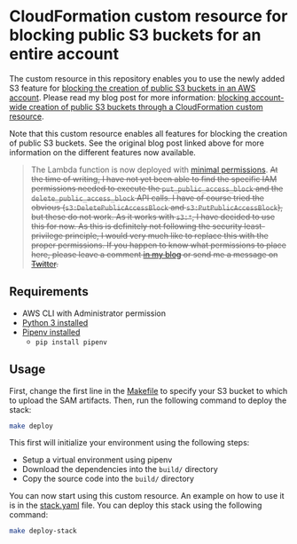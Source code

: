 # CloudFormation custom resource for blocking public S3 buckets for an entire account

The custom resource in this repository enables you to use the newly added S3 feature for [blocking the creation of public S3 buckets in an AWS account](https://aws.amazon.com/blogs/aws/amazon-s3-block-public-access-another-layer-of-protection-for-your-accounts-and-buckets/). Please read my blog post for more information: [blocking account-wide creation of public S3 buckets through a CloudFormation custom resource](https://sanderknape.com/2018/11/blocking-account-wide-creation-public-s3-buckets-cloudformation-custom-resource/).

Note that this custom resource enables all features for blocking the creation of public S3 buckets. See the original blog post linked above for more information on the different features now available.

> The Lambda function is now deployed with [minimal permissions](https://github.com/SanderKnape/block-s3-buckets-cloudformation-custom-resource/commit/e093c9f330ff31e5ddcd75ca697b9aa90b120101). ~~At the time of writing, I have not yet been able to find the specific IAM permissions needed to execute the `put_public_access_block` and the `delete_public_access_block` API calls. I have of course tried the obvious (`s3:DeletePublicAccessBlock` and `s3:PutPublicAccessBlock`), but these do not work. As it works with `s3:*`, I have decided to use this for now. As this is definitely not following the security least-privilege principle, I would very much like to replace this with the proper permissions. If you happen to know what permissions to place here, please leave a comment [in my blog](https://sanderknape.com/2018/11/blocking-account-wide-creation-public-s3-buckets-cloudformation-custom-resource/) or send me a message on [Twitter](https://twitter.com/SanderKnape).~~

## Requirements

* AWS CLI with Administrator permission
* [Python 3 installed](https://www.python.org/downloads/)
* [Pipenv installed](https://github.com/pypa/pipenv)
    - `pip install pipenv`

## Usage

First, change the first line in the [Makefile](/Makefile) to specify your S3 bucket to which to upload the SAM artifacts. Then, run the following command to deploy the stack:

```bash
make deploy
```

This first will initialize your environment using the following steps:

* Setup a virtual environment using pipenv
* Download the dependencies into the `build/` directory
* Copy the source code into the `build/` directory

You can now start using this custom resource. An example on how to use it is in the [stack.yaml](/stack.yaml) file. You can deploy this stack using the following command:

```bash
make deploy-stack
```
